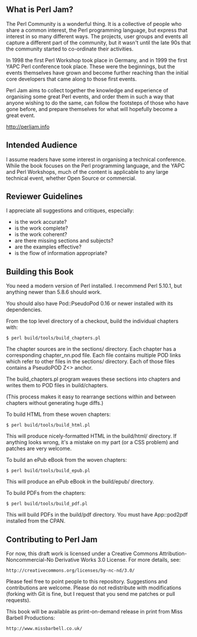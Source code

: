 What is Perl Jam?
-----------------

The Perl Community is a wonderful thing. It is a collective of people who share
a common interest, the Perl programming language, but express that interest in
so many different ways. The projects, user groups and events all capture a
different part of the community, but it wasn't until the late 90s that the
community started to co-ordinate their activities.

In 1998 the first Perl Workshop took place in Germany, and in 1999 the first
YAPC Perl conference took place. These were the beginnings, but the events
themselves have grown and become further reaching than the initial core
developers that came along to those first events.

Perl Jam aims to collect together the knowledge and experience of organising
some great Perl events, and order them in such a way that anyone wishing to do
the same, can follow the footsteps of those who have gone before, and prepare
themselves for what will hopefully become a great event.

http://perljam.info


Intended Audience
-----------------

I assume readers have some interest in organising a technical conference. While
the book focuses on the Perl programming language, and the YAPC and Perl
Workshops, much of the content is applicable to any large technical event,
whether Open Source or commercial.


Reviewer Guidelines
-------------------

I appreciate all suggestions and critiques, especially:

 * is the work accurate?
 * is the work complete?
 * is the work coherent?
 * are there missing sections and subjects?
 * are the examples effective?
 * is the flow of information appropriate?

Building this Book
------------------

You need a modern version of Perl installed.  I recommend Perl 5.10.1, but
anything newer than 5.8.6 should work.

You should also have Pod::PseudoPod 0.16 or newer installed with its
dependencies.

From the top level directory of a checkout, build the individual chapters with:

    $ perl build/tools/build_chapters.pl

The chapter sources are in the sections/ directory.  Each chapter has a
corresponding chapter_nn.pod file.  Each file contains multiple POD links which
refer to other files in the sections/ directory.  Each of those files contains
a PseudoPOD Z<> anchor.

The build_chapters.pl program weaves these sections into chapters and writes
them to POD files in build/chapters.

(This process makes it easy to rearrange sections within and between chapters
without generating huge diffs.)

To build HTML from these woven chapters:

    $ perl build/tools/build_html.pl

This will produce nicely-formatted HTML in the build/html/ directory.  If
anything looks wrong, it's a mistake on my part (or a CSS problem) and patches
are very welcome.

To build an ePub eBook from the woven chapters:

    $ perl build/tools/build_epub.pl

This will produce an ePub eBook in the build/epub/ directory.

To build PDFs from the chapters:

    $ perl build/tools/build_pdf.pl

This will build PDFs in the build/pdf directory.  You must have App::pod2pdf
installed from the CPAN.


Contributing to Perl Jam
------------------------

For now, this draft work is licensed under a Creative Commons
Attribution-Noncommercial-No Derivative Works 3.0 License.  For more details,
see:

    http://creativecommons.org/licenses/by-nc-nd/3.0/

Please feel free to point people to this repository.  Suggestions and
contributions are welcome.  Please do not redistribute with modifications
(forking with Git is fine, but I request that you send me patches or pull
requests).

This book will be available as print-on-demand release in print from
Miss Barbell Productions:

    http://www.missbarbell.co.uk/
